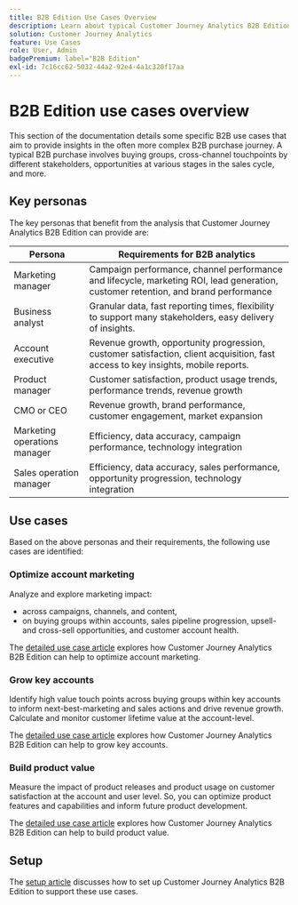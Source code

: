 ```yaml
---
title: B2B Edition Use Cases Overview
description: Learn about typical Customer Journey Analytics B2B Edition use cases
solution: Customer Journey Analytics
feature: Use Cases
role: User, Admin
badgePremium: label="B2B Edition"
exl-id: 7c16cc62-5032-44a2-92e4-4a1c320f17aa
---
```

# B2B Edition use cases overview

This section of the documentation details some specific B2B use cases that aim to provide insights in the often more complex B2B purchase journey. A typical B2B purchase involves buying groups, cross-channel touchpoints by different stakeholders, opportunities at various stages in the sales cycle, and more.


## Key personas

The key personas that benefit from the analysis that Customer Journey Analytics B2B Edition can provide are:

| Persona | Requirements for B2B analytics |
|---|---|
| Marketing manager | Campaign performance, channel performance and lifecycle, marketing ROI, lead generation, customer retention, and brand performance | 
| Business analyst | Granular data, fast reporting times, flexibility to support many stakeholders, easy delivery of insights. | 
| Account executive | Revenue growth, opportunity progression, customer satisfaction, client acquisition, fast access to key insights, mobile reports. |  
| Product manager | Customer satisfaction, product usage trends, performance trends, revenue growth | 
| CMO or CEO | Revenue growth, brand performance, customer engagement, market expansion |
| Marketing operations manager | Efficiency, data accuracy, campaign performance, technology integration |
| Sales operation manager | Efficiency, data accuracy, sales performance, opportunity progression, technology integration |


## Use cases

Based on the above personas and their requirements, the following use cases are identified:

### Optimize account marketing

Analyze and explore marketing impact: 

- across campaigns, channels, and content,
- on buying groups within accounts, sales pipeline progression, upsell- and cross-sell opportunities, and customer account health.

The [detailed use case article](optimize-account-marketing.md) explores how Customer Journey Analytics B2B Edition can help to optimize account marketing.

### Grow key accounts

Identify high value touch points across buying groups within key accounts to inform next-best-marketing and sales actions and drive revenue growth. Calculate and monitor customer lifetime value at the account-level.

The [detailed use case article](grow-key-accounts.md) explores how Customer Journey Analytics B2B Edition can help to grow key accounts.

### Build product value

Measure the impact of product  releases and product usage on customer satisfaction at the account and user level. So, you can optimize product features and capabilities and inform future product development. 

The [detailed use case article](build-product-value.md) explores how Customer Journey Analytics B2B Edition can help to build product value.


## Setup

The [setup article](setup.md) discusses how to set up Customer Journey Analytics B2B Edition to support these use cases.
